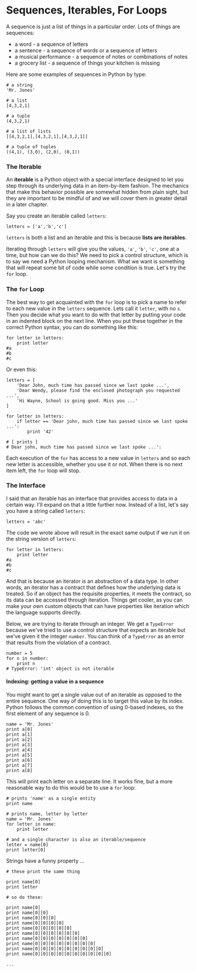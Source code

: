 # Sequences, Iterables, For Loops

A sequence is just a list of things in a particular order. Lots of things are sequences:  

<ul class="normal-list">
<li>a word - a sequence of letters</li>
<li>a sentence  - a sequence of words or a sequence of letters
<li>a musical performance - a sequence of notes or combinations of notes</li>
<li> a grocery list - a sequence of things your kitchen is missing</li>
</ul>

Here are some examples of sequences in Python by type: 

    # a string
    'Mr. Jones'

    # a list
    [4,3,2,1]

    # a tuple
    (4,3,2,1)

    # a list of lists
    [[4,3,2,1],[4,3,2,1],[4,3,2,1]]

    # a tuple of tuples
    ((4,1), (3,0), (2,0), (0,1))
 

### The Iterable

An **iterable** is a Python object with a special interface designed to let you step through its underlying data in an item-by-item fashion. The mechanics that make this behavior possible are somewhat hidden from plain sight, but they are important to be mindful of and we will cover them in greater detail in a later chapter. 

Say you create an iterable called `letters`:

    letters = ['a','b','c'] 


`letters` is both a list and an iterable and this is because **lists are iterables**.    

Iterating through `letters` will give you the values, `'a'`, `'b'`, `'c'`, one at a time, but how can we do this? We need to pick a control structure, which is to say we need a Python looping mechanism. What we want is something that will repeat some bit of code while some condition is true. Let's try the `for` loop.  

### The `for` Loop

The best way to get acquainted with the `for` loop is to pick a name to refer to each new value in the `letters` sequence. Lets call it `letter`, with no `s`. Then you decide what you want to do with that letter by putting your code in an indented block on the next line. When you put these together in the correct Python syntax, you can do something like this:

    for letter in letters:
        print letter 
    #a
    #b
    #c

Or even this:

    letters = [
        'Dear John, much time has passed since we last spoke ...',
        'Dear Wendy, please find the enclosed photograph you requested ...',
        'Hi Wayne, School is going good. Miss you ...'
    ]

    for letter in letters:
        if letter == 'Dear john, much time has passed since we last spoke ...': 
            print '42'
    
    # [ prints ] 
    # Dear john, much time has passed since we last spoke ...': 

Each execution of the `for` has access to a new value in `letters` and so each new letter is accessible, whether you use it or not.  When there is no next item left, the `for` loop will stop. 


### The Interface

I said that an iterable has an interface that provides access to data in a certain way. I'll expand on that a little further now. Instead of a list, let's say you have a string called `letters`:

    letters = 'abc'

The code we wrote above will result in the exact same output if we run it on the string version of  `letters`:  

    for letter in letters:
        print letter 
    #a
    #b
    #c

And that is because an iterator is an abstraction of a data type. In other words, an iterator has a contract that defines how the underlying data is treated. So if an object has the requisite properties, it meets the contract, so its data can be accessed through iteration. Things get cooler, as you can make your own custom objects that can have properties like iteration which the language supports directly.  

Below, we are trying to iterate through an integer. We get a `TypeError` because we've tried to use a control structure that expects an iterable but we've given it the integer `number`. You can think of a `TypeError` as an error that results from the violation of a contract.

    number = 5
    for n in number:
        print n
    # TypeError: 'int' object is not iterable


#### Indexing: getting a value in a sequence

You might want to get a single value out of an iterable as opposed to the entire sequence. One way of doing this is to target this value by its index. Python follows the common convention of using 0-based indexes, so the first element of any sequence is 0. 

    name = 'Mr. Jones'
    print a[0]
    print a[1]
    print a[2]
    print a[3]
    print a[4]
    print a[5]
    print a[6]
    print a[7]
    print a[8]

This will print each letter on a separate line. It works fine, but a more reasonable way to do this would be to use a `for` loop:

    # prints 'name' as a single entity
    print name

    # prints name, letter by letter
    name = 'Mr. Jones'
    for letter in name:
        print letter

    # and a single character is also an iterable/sequence
    letter = name[0]
    print letter[0]

Strings have a funny property ... 


    # these print the same thing

    print name[0]
    print letter

    # so do these:

    print name[0]
    print name[0][0]
    print name[0][0][0]
    print name[0][0][0][0]
    print name[0][0][0][0][0]
    print name[0][0][0][0][0][0]
    print name[0][0][0][0][0][0][0]
    print name[0][0][0][0][0][0][0][0]
    print name[0][0][0][0][0][0][0][0][0]
    print name[0][0][0][0][0][0][0][0][0][0]

    ...
